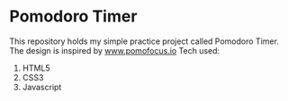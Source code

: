 # Pomodoro Timer
This repository holds my simple practice project called Pomodoro Timer. The design is inspired by www.pomofocus.io
Tech used:
1. HTML5
2. CSS3
3. Javascript


